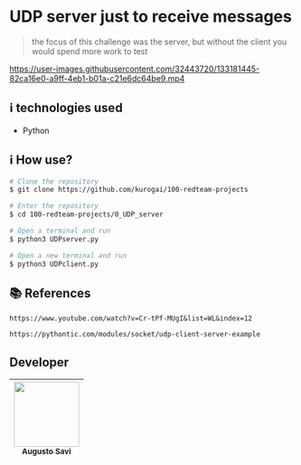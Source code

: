 # UDP server just to receive messages
>the focus of this challenge was the server, but without the client you would spend more work to test

https://user-images.githubusercontent.com/32443720/133181445-82ca16e0-a9ff-4eb1-b01a-c21e6dc64be9.mp4

## :information_source:  technologies used

* Python

## :information_source: How use?
```bash
# Clone the repository
$ git clone https://github.com/kurogai/100-redteam-projects

# Enter the repository
$ cd 100-redteam-projects/0_UDP_server

# Open a terminal and run
$ python3 UDPserver.py

# Open a new terminal and run
$ python3 UDPclient.py
```

## :books: References 
    https://www.youtube.com/watch?v=Cr-tPf-MUgI&list=WL&index=12
    
    https://pythontic.com/modules/socket/udp-client-server-example


## Developer

[<img src="https://avatars.githubusercontent.com/u/32443720?v=4" width=115 > <br> <sub> Augusto Savi </sub>](https://github.com/AugustoSavi) |
| :---: |
